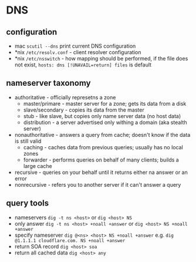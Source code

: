 # DNS

## configuration

- mac `scutil --dns` print current DNS configuration
- *nix `/etc/resolv.conf` - client resolver configuration
- *nix `/etc/nsswitch` - how mapping should be performed, if the file does not
  exist, `hosts: dns [!UNAVAIL=return] files` is default

## nameserver taxonomy

- authoritative - officially represetns a zone
  - master/primare - master server for a zone; gets its data from a disk
  - slave/secondary - copies its data from the master
  - stub - like slave, but copies only name server data (no host data)
  - distribution - a server advertised only withing a domain (aka stealth server)
- nonauthoritative - answers a query from cache; doesn't know if the data is still valid
  - caching - caches data from previous queries; usually has no local zones
  - forwarder - performs queries on behalf of many clients; builds a large cache
- recursive - queries on your behalf until it returns either na answer or an error
- nonrecursive - refers you to another server if it can't answer a query

## query tools

- nameservers `dig -t ns <host>` or `dig <host> NS`
- only answer `dig -t ns <host> +noall +answer` or `dig <host> NS +noall +answer`
- specify nameserver `dig @<ns> <host> NS +noall +answer` e.g. `dig @1.1.1.1 cloudflare.com. NS +noall +answer`
- return SOA record `dig <host> soa`
- return all cached data `dig <host> any`

